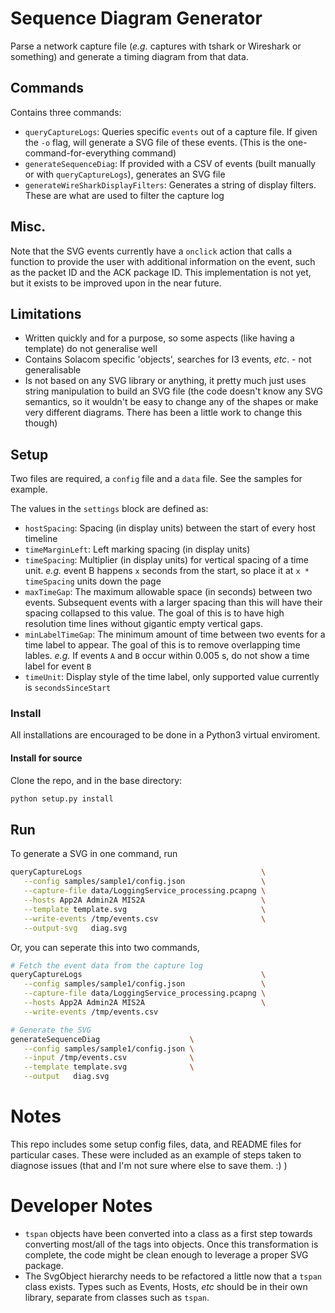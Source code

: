 # Sequence Diagram Generator

Parse a network capture file (_e.g._ captures with tshark or Wireshark or something) and generate a timing diagram from that data.

## Commands

Contains three commands:
- `queryCaptureLogs`: Queries specific `events` out of a capture file.  If given the `-o` flag, will generate a SVG file of these events. (This is the one-command-for-everything command)
- `generateSequenceDiag`: If provided with a CSV of events (built manually or with `queryCaptureLogs`), generates an SVG file
- `generateWireSharkDisplayFilters`: Generates a string of display filters.  These are what are used to filter the capture log

## Misc.

Note that the SVG events currently have a `onclick` action that calls a function to provide the user with additional information on the event, such as the packet ID and the ACK package ID.  This implementation is not yet, but it exists to be improved upon in the near future.

## Limitations

- Written quickly and for a purpose, so some aspects (like having a template) do not generalise well
- Contains Solacom specific 'objects', searches for I3 events, _etc_. - not generalisable
- Is not based on any SVG library or anything, it pretty much just uses string manipulation to build an SVG file (the code doesn't know any SVG semantics, so it wouldn't be easy to change any of the shapes or make very different diagrams.  There has been a little work to change this though)

## Setup

Two files are required, a `config` file and a `data` file.  See the samples for example.

The values in the `settings` block are defined as:

- `hostSpacing`: Spacing (in display units) between the start of every host timeline
- `timeMarginLeft`: Left marking spacing (in display units)
- `timeSpacing`: Multiplier (in display units) for vertical spacing of a time unit.  _e.g._ event B happens `x` seconds from the start, so place it at `x * timeSpacing` units down the page
- `maxTimeGap`: The maximum allowable space (in seconds) between two events.  Subsequent events with a larger spacing than this will have their spacing collapsed to this value.  The goal of this is to have high resolution time lines without gigantic empty vertical gaps.
- `minLabelTimeGap`: The minimum amount of time between two events for a time label to appear.  The goal of this is to remove overlapping time lables.  _e.g._ If events `A` and `B` occur within 0.005 s, do not show a time label for event `B`
- `timeUnit`: Display style of the time label, only supported value currently is `secondsSinceStart`

### Install

All installations are encouraged to be done in a Python3 virtual enviroment.

#### Install for source

Clone the repo, and in the base directory:
```sh
python setup.py install
````

## Run

To generate a SVG in one command, run

```sh
queryCaptureLogs                                        \
   --config samples/sample1/config.json                 \
   --capture-file data/LoggingService_processing.pcapng \
   --hosts App2A Admin2A MIS2A                          \
   --template template.svg                              \
   --write-events /tmp/events.csv                       \
   --output-svg   diag.svg
```

Or, you can seperate this into two commands,
```sh
# Fetch the event data from the capture log
queryCaptureLogs                                        \
   --config samples/sample1/config.json                 \
   --capture-file data/LoggingService_processing.pcapng \
   --hosts App2A Admin2A MIS2A                          \
   --write-events /tmp/events.csv

# Generate the SVG
generateSequenceDiag                    \
   --config samples/sample1/config.json \
   --input /tmp/events.csv              \
   --template template.svg              \
   --output   diag.svg
```

# Notes

This repo includes some setup config files, data, and README files for particular cases.  These were included as an example of steps taken to diagnose issues (that and I'm not sure where else to save them. :) )

# Developer Notes

- `tspan` objects have been converted into a class as a first step towards converting most/all of the tags into objects.  Once this transformation is complete, the code might be clean enough to leverage a proper SVG package.
- The SvgObject hierarchy needs to be refactored a little now that a `tspan` class exists.  Types such as Events, Hosts, _etc_ should be in their own library, separate from classes such as `tspan`.
